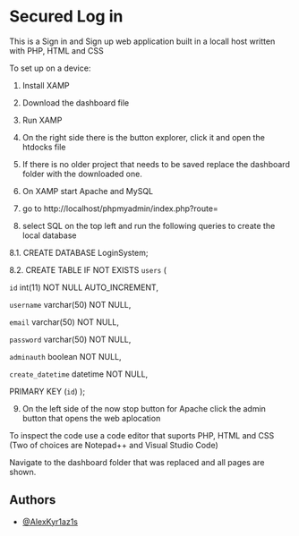
# Secured Log in 

This is a Sign in and Sign up web application built in a locall host written with PHP, HTML and CSS

To set up on a device:

1. Install XAMP

2. Download the dashboard file 

3. Run XAMP

4. On the right side there is the button explorer, click it and open the htdocks file

5. If there is no older project that needs to be saved replace the dashboard folder with the downloaded one.

6. On XAMP start Apache and MySQL

7. go to http://localhost/phpmyadmin/index.php?route=

8. select SQL on the top left and run the following queries to create the local database

8.1. CREATE DATABASE LoginSystem;

8.2. CREATE TABLE IF NOT EXISTS `users` (

 `id` int(11) NOT NULL AUTO_INCREMENT,
 
 `username` varchar(50) NOT NULL,
 
 `email` varchar(50) NOT NULL,
 
 `password` varchar(50) NOT NULL,
 
 `adminauth` boolean NOT NULL,
 
 `create_datetime` datetime NOT NULL,
 
 PRIMARY KEY (`id`)
);

9. On the left side of the now stop button for Apache click the admin button that opens the web aplocation
 
 
To inspect the code use a code editor that suports PHP, HTML and CSS (Two of choices are Notepad++ and Visual Studio Code)

Navigate to the dashboard folder that was replaced and all pages are shown.

## Authors

- [@AlexKyr1az1s](https://github.com/AlexKyr1az1s)


